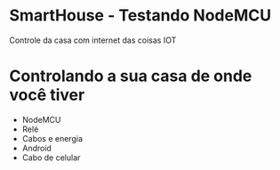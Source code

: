 # SmartHouse - Testando NodeMCU
Controle da casa com internet das coisas IOT

# Controlando a sua casa de onde você tiver

- NodeMCU
- Relé
- Cabos e energia
- Android
- Cabo de celular
